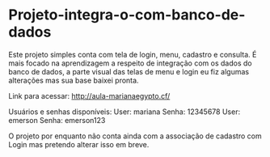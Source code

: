 # Projeto-integra-o-com-banco-de-dados

Este projeto simples conta com tela de login, menu, cadastro e consulta. É mais focado na aprendizagem a respeito de integração com os dados do banco de dados, a parte visual das telas de menu e login eu fiz algumas alterações mas sua base baixei pronta.

Link para acessar: http://aula-marianaegypto.cf/

Usuários e senhas disponíveis: 
User: mariana Senha: 12345678
User: emerson Senha: emerson123

O projeto por enquanto não conta ainda com a associação de cadastro com Login mas pretendo alterar isso em breve.

